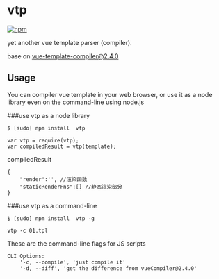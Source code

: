 # vtp

[![npm](https://img.shields.io/npm/v/vtp.svg)](https://www.npmjs.com/package/vtp)

yet another vue template parser (compiler).

base on vue-template-compiler@2.4.0


## Usage
You can compiler vue template in your web browser, or use it as a node library even on the command-line using node.js 


###use vtp as a node library

```
$ [sudo] npm install  vtp

var vtp = require(vtp);
var compiledResult = vtp(template);
```

compiledResult
```
{
    "render":'', //渲染函数
    "staticRenderFns":[] //静态渲染部分
}
```

###use vtp as a command-line

```
$ [sudo] npm install  vtp -g

vtp -c 01.tpl
```
These are the command-line flags for JS scripts
```
CLI Options:
	'-c, --compile', 'just compile it'
	'-d, --diff', 'get the difference from vueCompiler@2.4.0'
```
